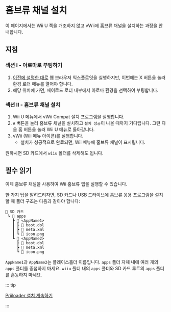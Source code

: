 # 홈브류 채널 설치

이 페이지에서는 Wii U 쪽을 개조하지 않고 vWii에 홈브류 채널을 설치하는 과정을 안내합니다.

## 지침

### 섹션 I - 아로마로 부팅하기

1. [이전에 설명한 대로](wiiu-nand-dumper) 웹 브라우저 익스플로잇을 실행하지만, 이번에는 X 버튼을 눌러 환경 로더 메뉴를 열어야 합니다.
2. 해당 위치에 가면, 페이로드 로더 내부에서 아로마 환경을 선택하여 부팅합니다.

### 섹션 II - 홈브류 채널 설치

1. Wii U 메뉴에서 vWii Compat 설치 프로그램을 실행합니다.
2. `A` 버튼을 눌러 홈브류 채널을 설치하고 `설치 성공`이 나올 때까지 기다립니다. 그런 다음 홈 버튼을 눌러 Wii U 메뉴로 돌아갑니다.
3. vWii (Wii 메뉴 아이콘)를 실행합니다.
   - 설치가 성공적으로 완료되면, Wii 메뉴에 홈브류 채널이 표시됩니다.

원하시면 SD 카드에서 `wiiu` 폴더를 삭제해도 됩니다.

## 필수 읽기

이제 홈브류 채널을 사용하여 Wii 홈브류 앱을 실행할 수 있습니다.

한 가지 팁을 알려드리자면, SD 카드나 USB 드라이브에 홈브류 응용 프로그램을 설치할 때 폴더 구조는 다음과 같아야 합니다:

```
💾 SD 카드
 ┗ 📁 apps
   ┣ 📁 <AppName1>
   ┃ ┣ 📄 boot.dol
   ┃ ┣ 📄 meta.xml
   ┃ ┗ 📄 icon.png
   ┗ 📁 <AppName2>
     ┣ 📄 boot.dol
     ┣ 📄 meta.xml
     ┗ 📄 icon.png
```

`AppName1`과 `AppName2`는 플레이스홀더 이름입니다. `apps` 폴더 자체 내에 여러 개의 `apps` 폴더를 중첩하지 마세요.
`wiiu` 폴더 내의 `apps` 폴더와 SD 카드 루트의 `apps` 폴더를 혼동하지 마세요.

::: tip

[Priiloader 설치 계속하기](priiloader)

:::
